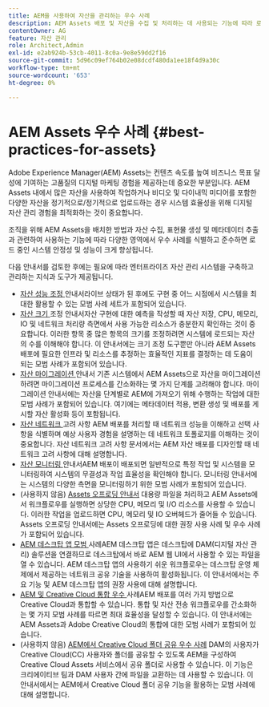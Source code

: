 ```yaml
---
title: AEM을 사용하여 자산을 관리하는 우수 사례
description: AEM Assets 배포 및 자산을 수집 및 처리하는 데 사용되는 기능에 따라 로드 중인 시스템 안정성 및 성능을 향상시키는 우수 사례를 식별하고 따릅니다.
contentOwner: AG
feature: 자산 관리
role: Architect,Admin
exl-id: e2ab924b-53cb-4011-8c0a-9e8e59dd2f16
source-git-commit: 5d96c09ef764b02e08dcdf480da1ee18f4d9a30c
workflow-type: tm+mt
source-wordcount: '653'
ht-degree: 0%

---
```


# AEM Assets 우수 사례 {#best-practices-for-assets}

Adobe Experience Manager(AEM) Assets는 컨텐츠 속도를 높여 비즈니스 목표 달성에 기여하는 고품질의 디지털 마케팅 경험을 제공하는데 중요한 부분입니다. AEM Assets 내에서 많은 자산을 사용하여 작업하거나 비디오 및 다이내믹 미디어를 포함한 다양한 자산을 정기적으로/정기적으로 업로드하는 경우 시스템 효율성을 위해 디지털 자산 관리 경험을 최적화하는 것이 중요합니다.

조직을 위해 AEM Assets을 배치한 방법과 자산 수집, 표현물 생성 및 메타데이터 추출과 관련하여 사용하는 기능에 따라 다양한 영역에서 우수 사례를 식별하고 준수하면 로드 중인 시스템 안정성 및 성능이 크게 향상됩니다.

다음 안내서를 검토한 후에는 필요에 따라 엔터프라이즈 자산 관리 시스템을 구축하고 관리하는 지식과 도구가 제공됩니다.

* [자산 성능 조정 ](performance-tuning-guidelines.md)
안내서라이브 상태가 된 후에도 구현 중 어느 시점에서 시스템을 최대한 활용할 수 있는 모범 사례 세트가 포함되어 있습니다.
* [자산 크기 ](assets-sizing-guide.md)
조정 안내서자산 구현에 대한 예측을 작성할 때 자산 저장, CPU, 메모리, IO 및 네트워크 처리량 측면에서 사용 가능한 리소스가 충분한지 확인하는 것이 중요합니다. 이러한 항목 중 많은 항목의 크기를 조정하려면 시스템에 로드되는 자산의 수를 이해해야 합니다. 이 안내서에는 크기 조정 도구뿐만 아니라 AEM Assets 배포에 필요한 인프라 및 리소스를 추정하는 효율적인 지표를 결정하는 데 도움이 되는 모범 사례가 포함되어 있습니다.
* [자산 마이그레이션 ](assets-migration-guide.md)
안내서 기존 시스템에서 AEM Assets으로 자산을 마이그레이션하려면 마이그레이션 프로세스를 간소화하는 몇 가지 단계를 고려해야 합니다. 마이그레이션 안내서에는 자산을 단계별로 AEM에 가져오기 위해 수행하는 작업에 대한 모범 사례가 포함되어 있습니다. 여기에는 메타데이터 적용, 변환 생성 및 배포를 게시할 자산 활성화 등이 포함됩니다.
* [자산 네트워크 ](assets-network-considerations.md)
고려 사항 AEM 배포를 처리할 때 네트워크 성능을 이해하고 선택 사항을 식별하며 예상 사용자 경험을 설명하는 데 네트워크 토폴로지를 이해하는 것이 중요합니다. 자산 네트워크 고려 사항 문서에서는 AEM 자산 배포를 디자인할 때 네트워크 고려 사항에 대해 설명합니다.
* [자산 모니터링 ](assets-monitoring-best-practices.md)
안내서AEM 배포이 배포되면 일반적으로 특정 작업 및 시스템을 모니터링하여 시스템의 무결성과 작업 효율성을 확인해야 합니다. 모니터링 안내서에는 시스템의 다양한 측면을 모니터링하기 위한 모범 사례가 포함되어 있습니다.
* (사용하지 않음) [Assets 오프로딩 안내서](assets-offloading-best-practices.md)
대용량 파일을 처리하고 AEM Assets에서 워크플로우를 실행하면 상당한 CPU, 메모리 및 I/O 리소스를 사용할 수 있습니다. 이러한 작업을 업로드하면 CPU, 메모리 및 IO 오버헤드가 줄어들 수 있습니다. Assets 오프로딩 안내서에는 Assets 오프로딩에 대한 권장 사용 사례 및 우수 사례가 포함되어 있습니다.
* [AEM 데스크탑 앱 모범 ](https://helpx.adobe.com/experience-manager/desktop-app/aem-desktop-app-best-practices.html)
사례AEM 데스크탑 앱은 데스크탑에 DAM(디지털 자산 관리) 솔루션을 연결하므로 데스크탑에서 바로 AEM 웹 UI에서 사용할 수 있는 파일을 열 수 있습니다. AEM 데스크탑 앱의 사용하기 쉬운 워크플로우는 데스크탑 운영 체제에서 제공하는 네트워크 공유 기술을 사용하여 활성화됩니다. 이 안내서에서는 주요 기능 및 AEM 데스크탑 앱의 권장 사용에 대해 설명합니다.
* [AEM 및 Creative Cloud 통합 우수 ](aem-cc-integration-best-practices.md)
사례AEM 배포를 여러 가지 방법으로 Creative Cloud과 통합할 수 있습니다. 통합 및 자산 전송 워크플로우를 간소화하는 몇 가지 모범 사례를 따르면 최대 효율성을 달성할 수 있습니다. 이 안내서에는 AEM Assets과 Adobe Creative Cloud의 통합에 대한 모범 사례가 포함되어 있습니다.
* (사용하지 않음) [AEM에서 Creative Cloud 폴더 공유 우수 사례](aem-cc-folder-sharing-best-practices.md)
DAM의 사용자가 Creative Cloud(CC) 사용자와 폴더를 공유할 수 있도록 AEM을 구성하여 Creative Cloud Assets 서비스에서 공유 폴더로 사용할 수 있습니다. 이 기능은 크리에이티브 팀과 DAM 사용자 간에 파일을 교환하는 데 사용할 수 있습니다. 이 안내서에서는 AEM에서 Creative Cloud 폴더 공유 기능을 활용하는 모범 사례에 대해 설명합니다.

